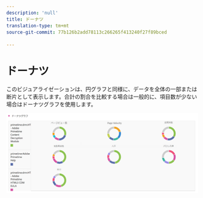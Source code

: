 ```yaml
---
description: 'null'
title: ドーナツ
translation-type: tm+mt
source-git-commit: 77b126b2add78113c266265f413240f27f89bced

---
```



# ドーナツ

このビジュアライゼーションは、円グラフと同様に、データを全体の一部または断片として表示します。合計の割合を比較する場合は一般的に、項目数が少ない場合はドーナツグラフを使用します。

![](assets/donut.png)

